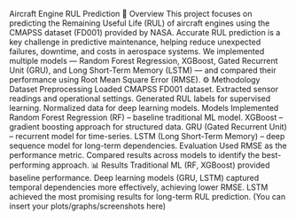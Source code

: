Aircraft Engine RUL Prediction
📌 Overview
This project focuses on predicting the Remaining Useful Life (RUL) of aircraft engines using the CMAPSS dataset (FD001) provided by NASA. Accurate RUL prediction is a key challenge in predictive maintenance, helping reduce unexpected failures, downtime, and costs in aerospace systems.
We implemented multiple models — Random Forest Regression, XGBoost, Gated Recurrent Unit (GRU), and Long Short-Term Memory (LSTM) — and compared their performance using Root Mean Square Error (RMSE).
⚙️ Methodology
Dataset Preprocessing
Loaded CMAPSS FD001 dataset.
Extracted sensor readings and operational settings.
Generated RUL labels for supervised learning.
Normalized data for deep learning models.
Models Implemented
Random Forest Regression (RF) – baseline traditional ML model.
XGBoost – gradient boosting approach for structured data.
GRU (Gated Recurrent Unit) – recurrent model for time-series.
LSTM (Long Short-Term Memory) – deep sequence model for long-term dependencies.
Evaluation
Used RMSE as the performance metric.
Compared results across models to identify the best-performing approach.
📊 Results
Traditional ML (RF, XGBoost) provided baseline performance.
Deep learning models (GRU, LSTM) captured temporal dependencies more effectively, achieving lower RMSE.
LSTM achieved the most promising results for long-term RUL prediction.
(You can insert your plots/graphs/screenshots here)
